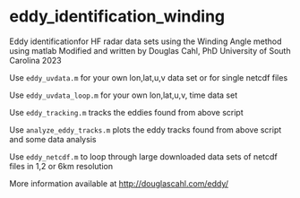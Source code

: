 # eddy_identification_winding
Eddy identificationfor HF radar data sets using the Winding Angle method using matlab
Modified and written by Douglas Cahl, PhD 
University of South Carolina 2023


Use <code>eddy_uvdata.m</code> for your own lon,lat,u,v data set or for single netcdf files

Use <code>eddy_uvdata_loop.m</code> for your own lon,lat,u,v, time data set

Use <code>eddy_tracking.m</code> tracks the eddies found from above script

Use <code>analyze_eddy_tracks.m</code> plots the eddy tracks found from above script and some data analysis


Use <code>eddy_netcdf.m</code> to loop through large downloaded data sets of netcdf files in 1,2 or 6km resolution

More information available at http://douglascahl.com/eddy/
